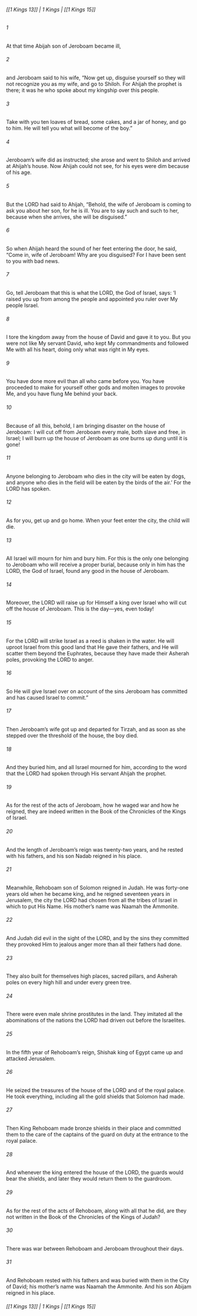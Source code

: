 ###### [[1 Kings 13]] | 1 Kings | [[1 Kings 15]]

###### 1
At that time Abijah son of Jeroboam became ill,
###### 2
and Jeroboam said to his wife, “Now get up, disguise yourself so they will not recognize you as my wife, and go to Shiloh. For Ahijah the prophet is there; it was he who spoke about my kingship over this people.
###### 3
Take with you ten loaves of bread, some cakes, and a jar of honey, and go to him. He will tell you what will become of the boy.”
###### 4
Jeroboam’s wife did as instructed; she arose and went to Shiloh and arrived at Ahijah’s house. Now Ahijah could not see, for his eyes were dim because of his age.
###### 5
But the LORD had said to Ahijah, “Behold, the wife of Jeroboam is coming to ask you about her son, for he is ill. You are to say such and such to her, because when she arrives, she will be disguised.”
###### 6
So when Ahijah heard the sound of her feet entering the door, he said, “Come in, wife of Jeroboam! Why are you disguised? For I have been sent to you with bad news.
###### 7
Go, tell Jeroboam that this is what the LORD, the God of Israel, says: ‘I raised you up from among the people and appointed you ruler over My people Israel.
###### 8
I tore the kingdom away from the house of David and gave it to you. But you were not like My servant David, who kept My commandments and followed Me with all his heart, doing only what was right in My eyes.
###### 9
You have done more evil than all who came before you. You have proceeded to make for yourself other gods and molten images to provoke Me, and you have flung Me behind your back.
###### 10
Because of all this, behold, I am bringing disaster on the house of Jeroboam: I will cut off from Jeroboam every male, both slave and free, in Israel; I will burn up the house of Jeroboam as one burns up dung until it is gone!
###### 11
Anyone belonging to Jeroboam who dies in the city will be eaten by dogs, and anyone who dies in the field will be eaten by the birds of the air.’ For the LORD has spoken.
###### 12
As for you, get up and go home. When your feet enter the city, the child will die.
###### 13
All Israel will mourn for him and bury him. For this is the only one belonging to Jeroboam who will receive a proper burial, because only in him has the LORD, the God of Israel, found any good in the house of Jeroboam.
###### 14
Moreover, the LORD will raise up for Himself a king over Israel who will cut off the house of Jeroboam. This is the day—yes, even today!
###### 15
For the LORD will strike Israel as a reed is shaken in the water. He will uproot Israel from this good land that He gave their fathers, and He will scatter them beyond the Euphrates, because they have made their Asherah poles, provoking the LORD to anger.
###### 16
So He will give Israel over on account of the sins Jeroboam has committed and has caused Israel to commit.”
###### 17
Then Jeroboam’s wife got up and departed for Tirzah, and as soon as she stepped over the threshold of the house, the boy died.
###### 18
And they buried him, and all Israel mourned for him, according to the word that the LORD had spoken through His servant Ahijah the prophet.
###### 19
As for the rest of the acts of Jeroboam, how he waged war and how he reigned, they are indeed written in the Book of the Chronicles of the Kings of Israel.
###### 20
And the length of Jeroboam’s reign was twenty-two years, and he rested with his fathers, and his son Nadab reigned in his place.
###### 21
Meanwhile, Rehoboam son of Solomon reigned in Judah. He was forty-one years old when he became king, and he reigned seventeen years in Jerusalem, the city the LORD had chosen from all the tribes of Israel in which to put His Name. His mother’s name was Naamah the Ammonite.
###### 22
And Judah did evil in the sight of the LORD, and by the sins they committed they provoked Him to jealous anger more than all their fathers had done.
###### 23
They also built for themselves high places, sacred pillars, and Asherah poles on every high hill and under every green tree.
###### 24
There were even male shrine prostitutes in the land. They imitated all the abominations of the nations the LORD had driven out before the Israelites.
###### 25
In the fifth year of Rehoboam’s reign, Shishak king of Egypt came up and attacked Jerusalem.
###### 26
He seized the treasures of the house of the LORD and of the royal palace. He took everything, including all the gold shields that Solomon had made.
###### 27
Then King Rehoboam made bronze shields in their place and committed them to the care of the captains of the guard on duty at the entrance to the royal palace.
###### 28
And whenever the king entered the house of the LORD, the guards would bear the shields, and later they would return them to the guardroom.
###### 29
As for the rest of the acts of Rehoboam, along with all that he did, are they not written in the Book of the Chronicles of the Kings of Judah?
###### 30
There was war between Rehoboam and Jeroboam throughout their days.
###### 31
And Rehoboam rested with his fathers and was buried with them in the City of David; his mother’s name was Naamah the Ammonite. And his son Abijam reigned in his place.

###### [[1 Kings 13]] | 1 Kings | [[1 Kings 15]]
